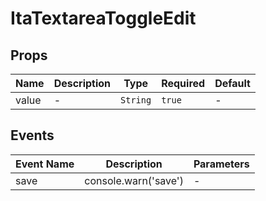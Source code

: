 # ItaTextareaToggleEdit

## Props

<!-- @vuese:ItaTextareaToggleEdit:props:start -->
|Name|Description|Type|Required|Default|
|---|---|---|---|---|
|value|-|`String`|`true`|-|

<!-- @vuese:ItaTextareaToggleEdit:props:end -->


## Events

<!-- @vuese:ItaTextareaToggleEdit:events:start -->
|Event Name|Description|Parameters|
|---|---|---|
|save|console.warn('save')|-|

<!-- @vuese:ItaTextareaToggleEdit:events:end -->


